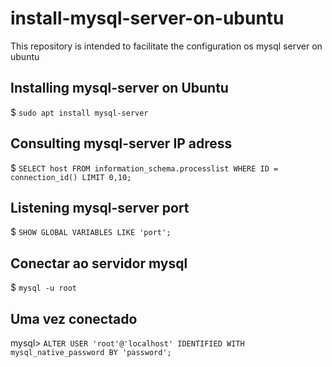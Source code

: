 # install-mysql-server-on-ubuntu
This repository is intended to facilitate the configuration os mysql server on ubuntu

## Installing mysql-server on Ubuntu

$ ``` sudo apt install mysql-server ```

## Consulting mysql-server IP adress

$ ``` SELECT host FROM information_schema.processlist WHERE ID = connection_id() LIMIT 0,10; ```

## Listening mysql-server port

$ ``` SHOW GLOBAL VARIABLES LIKE 'port'; ```

## Conectar ao servidor mysql
$ ``` mysql -u root ```

##  Uma vez conectado

mysql> ``` ALTER USER 'root'@'localhost' IDENTIFIED WITH mysql_native_password BY 'password'; ```
